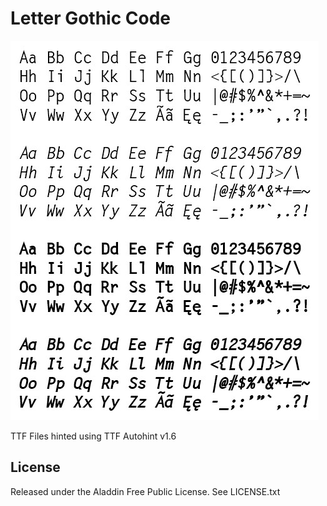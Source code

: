 # Letter Gothic Code #

![example](Preview.jpg)

TTF Files hinted using TTF Autohint v1.6

## License ##

Released under the Aladdin Free Public License. See LICENSE.txt
